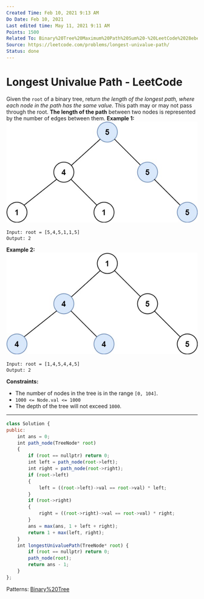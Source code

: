```yaml
---
Created Time: Feb 10, 2021 9:13 AM
Do Date: Feb 10, 2021
Last edited time: May 11, 2021 9:11 AM
Points: 1500
Related To: Binary%20Tree%20Maximum%20Path%20Sum%20-%20LeetCode%2028ebeed1237b40b4a956425aa1a7f1dc.md
Source: https://leetcode.com/problems/longest-univalue-path/
Status: done
---
```


# Longest Univalue Path - LeetCode

Given the `root` of a binary tree, return *the length of the longest path, where each node in the path has the same value*. This path may or may not pass through the root.
**The length of the path** between two nodes is represented by the number of edges between them.
**Example 1:**
![Longest%20Univalue%20Path%20-%20LeetCode%2065cafe19478b4f4ca3830cdb472f422b/ex1.jpg](Longest%20Univalue%20Path%20-%20LeetCode%2065cafe19478b4f4ca3830cdb472f422b/ex1.jpg)
```
Input: root = [5,4,5,1,1,5]
Output: 2
```
**Example 2:**
![Longest%20Univalue%20Path%20-%20LeetCode%2065cafe19478b4f4ca3830cdb472f422b/ex2.jpg](Longest%20Univalue%20Path%20-%20LeetCode%2065cafe19478b4f4ca3830cdb472f422b/ex2.jpg)
```
Input: root = [1,4,5,4,4,5]
Output: 2
```
**Constraints:**
- The number of nodes in the tree is in the range `[0, 104]`.
- `1000 <= Node.val <= 1000`
- The depth of the tree will not exceed `1000`.
---
```jsx
class Solution {
public:
    int ans = 0; 
    int path_node(TreeNode* root)
    {
        if (root == nullptr) return 0; 
        int left = path_node(root->left); 
        int right = path_node(root->right); 
        if (root->left)
        {
            left = ((root->left)->val == root->val) * left;
        }
        if (root->right)
        {
            right = ((root->right)->val == root->val) * right; 
        }
        ans = max(ans, 1 + left + right); 
        return 1 + max(left, right); 
    }
    int longestUnivaluePath(TreeNode* root) {
        if (root == nullptr) return 0; 
        path_node(root); 
        return ans - 1; 
    }
};
```
Patterns: [Binary%20Tree](Binary%20Tree.md)